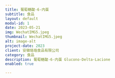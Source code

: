 ```yaml
---
title: 葡萄糖酸-6-内蛋
subtitle: 食品
layout: default
modal-id: 1
date: 2023-05-21
img: WechatIMG5.jpeg
thumbnail: WechatIMG5.jpeg
alt: image-alt
project-date: 2023
client: 安徽珞珞食品有限公司
category: 食品
description: 葡萄糖酸-6-内蛋 Glucono-Delta-Lacione
enabled: true

---
```

